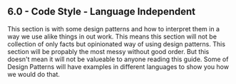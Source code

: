 ## 6.0 - Code Style - Language Independent
This section is with some design patterns and how to interpret them in a way we use alike things in out work.
This means this section will not be collection of only facts but opinionated way of using design patterns.
This section will be propably the most messy without good order. But this doesn't mean it will not be valueable to anyone reading this guide.
Some of Design Patterns will have examples in different languages to show you how we would do that.
